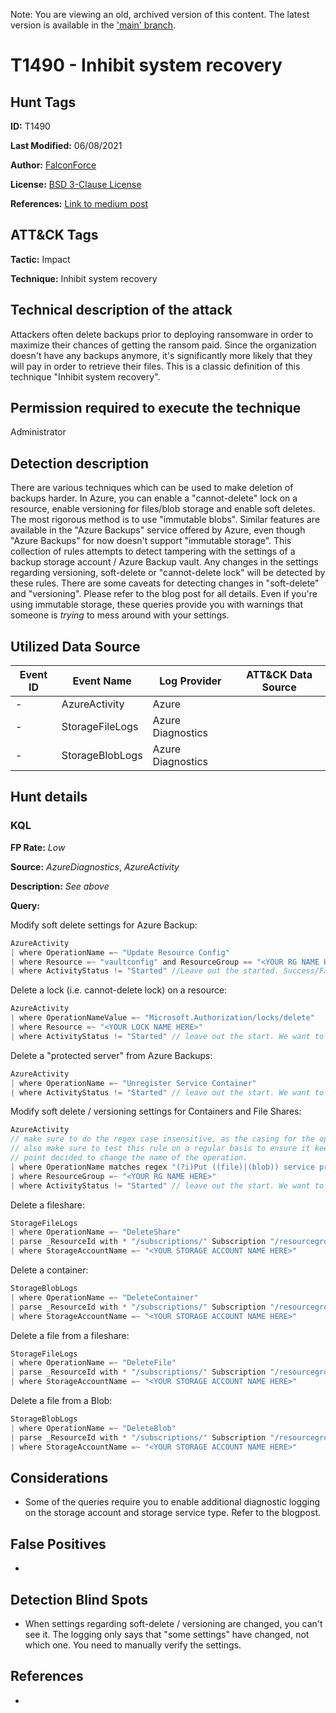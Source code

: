 Note: You are viewing an old, archived version of this content. The latest version is available in the ['main' branch](https://github.com/FalconForceTeam/FalconFriday/blob/main/hunts/T1490-Azure-001.md).

# T1490 - Inhibit system recovery
## Hunt Tags
**ID:** T1490

**Last Modified:** 06/08/2021

**Author:** [FalconForce](https://falconforce.nl/)

**License:** [BSD 3-Clause License](https://github.com/FalconForceTeam/FalconFriday/blob/master/LICENSE)

**References:** [Link to medium post](https://medium.com/falconforce/falconfriday-detecting-important-data-destruction-by-ransomware-0xff15-75f76ed4a4cd?source=friends_link&sk=31f77860d33e1bbab09bafd7090a5fc2)

## ATT&CK Tags
**Tactic:** Impact

**Technique:** Inhibit system recovery

## Technical description of the attack
Attackers often delete backups prior to deploying ransomware in order to maximize their chances of getting the ransom paid. Since the organization doesn't have any backups anymore, it's significantly more likely that they will pay in order to retrieve their files. 
This is a classic definition of this technique "Inhibit system recovery". 
 

## Permission required to execute the technique
Administrator

## Detection description
There are various techniques which can be used to make deletion of backups harder. In Azure, you can enable a "cannot-delete" lock on a resource, enable versioning for files/blob storage and enable soft deletes. The most rigorous method is to use "immutable blobs".
Similar features are available in the "Azure Backups" service offered by Azure, even though "Azure Backups" for now doesn't support "immutable storage". 
This collection of rules attempts to detect tampering with the settings of a backup storage account / Azure Backup vault. Any changes in the settings regarding versioning, soft-delete or "cannot-delete lock" will be detected by these rules. There are some
caveats for detecting changes in "soft-delete" and "versioning". Please refer to the blog post for all details. 
Even if you're using immutable storage, these queries provide you with warnings that someone is *trying* to mess around with your settings. 

## Utilized Data Source
| Event ID | Event Name | Log Provider | ATT&CK Data Source |
|---------|---------|----------|---------|
| - | AzureActivity | Azure |  |
| - | StorageFileLogs | Azure Diagnostics |  |
| - | StorageBlobLogs | Azure Diagnostics |  |


## Hunt details
### KQL

**FP Rate:** *Low*

**Source:** *AzureDiagnostics*, *AzureActivity*

**Description:** *See above*

**Query:**

Modify soft delete settings for Azure Backup:
```C#
AzureActivity
| where OperationName =~ "Update Resource Config"
| where Resource =~ "vaultconfig" and ResourceGroup == "<YOUR RG NAME HERE>"
| where ActivityStatus != "Started" //Leave out the started. Success/Failed 
```

Delete a lock (i.e. cannot-delete lock) on a resource:
```C#
AzureActivity
| where OperationNameValue =~ "Microsoft.Authorization/locks/delete" 
| where Resource =~ "<YOUR LOCK NAME HERE>"
| where ActivityStatus != "Started" // leave out the start. We want to get one hit only for the final result being "Succeeded" or "Failed" or whatever else. 
```

Delete a "protected server" from Azure Backups:
```C#
AzureActivity
| where OperationName =~ "Unregister Service Container" 
| where ActivityStatus != "Started" // leave out the start. We want to get one hit only for the final result being "Succeeded" or "Failed" or whatever else. 
```

Modify soft delete / versioning settings for Containers and File Shares:
```C#
AzureActivity
// make sure to do the regex case insensitive, as the casing for the operation is different :( 
// also make sure to test this rule on a regular basis to ensure it keeps working even if Microsoft at some
// point decided to change the name of the operation. 
| where OperationName matches regex "(?i)Put ((file)|(blob)) service properties" 
| where ResourceGroup =~ "<YOUR RG NAME HERE>"
| where ActivityStatus != "Started" // leave out the start. We want to get one hit only for the final result being "Succeeded" or "Failed" or whatever else. 
```

Delete a fileshare:
```C#
StorageFileLogs
| where OperationName =~ "DeleteShare"
| parse _ResourceId with * "/subscriptions/" Subscription "/resourcegroups/" ResourceGroup "/providers/" Provider "/storageaccounts/" StorageAccountName "/" *
| where StorageAccountName =~ "<YOUR STORAGE ACCOUNT NAME HERE>" 
```

Delete a container:
```C#
StorageBlobLogs
| where OperationName =~ "DeleteContainer"
| parse _ResourceId with * "/subscriptions/" Subscription "/resourcegroups/" ResourceGroup "/providers/" Provider "/storageaccounts/" StorageAccountName "/" *
| where StorageAccountName =~ "<YOUR STORAGE ACCOUNT NAME HERE>" 
```

Delete a file from a fileshare:
```C#
StorageFileLogs
| where OperationName =~ "DeleteFile"
| parse _ResourceId with * "/subscriptions/" Subscription "/resourcegroups/" ResourceGroup "/providers/" Provider "/storageaccounts/" StorageAccountName "/" *
| where StorageAccountName =~ "<YOUR STORAGE ACCOUNT NAME HERE>" 
```

Delete a file from a Blob:
```C#
StorageBlobLogs
| where OperationName =~ "DeleteBlob"
| parse _ResourceId with * "/subscriptions/" Subscription "/resourcegroups/" ResourceGroup "/providers/" Provider "/storageaccounts/" StorageAccountName "/" *
| where StorageAccountName =~ "<YOUR STORAGE ACCOUNT NAME HERE>" 
```

## Considerations
* Some of the queries require you to enable additional diagnostic logging on the storage account and storage service type. Refer to the blogpost. 

## False Positives
*  
  
## Detection Blind Spots
*  When settings regarding soft-delete / versioning are changed, you can't see it. The logging only says that "some settings" have changed, not which one. You need to manually verify the settings. 

## References
* 



